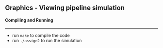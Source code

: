 ## Graphics - Viewing pipeline simulation

#### Compiling and Running
---
- run `make` to compile the code
- run `./assign2` to run the simulation